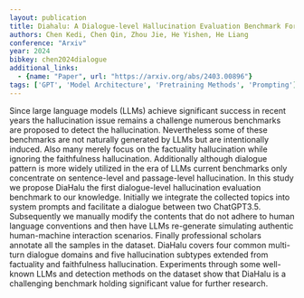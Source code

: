 ```yaml
---
layout: publication
title: Diahalu: A Dialogue-level Hallucination Evaluation Benchmark For Large Language Models
authors: Chen Kedi, Chen Qin, Zhou Jie, He Yishen, He Liang
conference: "Arxiv"
year: 2024
bibkey: chen2024dialogue
additional_links:
  - {name: "Paper", url: "https://arxiv.org/abs/2403.00896"}
tags: ['GPT', 'Model Architecture', 'Pretraining Methods', 'Prompting']
---
```

Since large language models (LLMs) achieve significant success in recent years the hallucination issue remains a challenge numerous benchmarks are proposed to detect the hallucination. Nevertheless some of these benchmarks are not naturally generated by LLMs but are intentionally induced. Also many merely focus on the factuality hallucination while ignoring the faithfulness hallucination. Additionally although dialogue pattern is more widely utilized in the era of LLMs current benchmarks only concentrate on sentence-level and passage-level hallucination. In this study we propose DiaHalu the first dialogue-level hallucination evaluation benchmark to our knowledge. Initially we integrate the collected topics into system prompts and facilitate a dialogue between two ChatGPT3.5. Subsequently we manually modify the contents that do not adhere to human language conventions and then have LLMs re-generate simulating authentic human-machine interaction scenarios. Finally professional scholars annotate all the samples in the dataset. DiaHalu covers four common multi-turn dialogue domains and five hallucination subtypes extended from factuality and faithfulness hallucination. Experiments through some well-known LLMs and detection methods on the dataset show that DiaHalu is a challenging benchmark holding significant value for further research.
